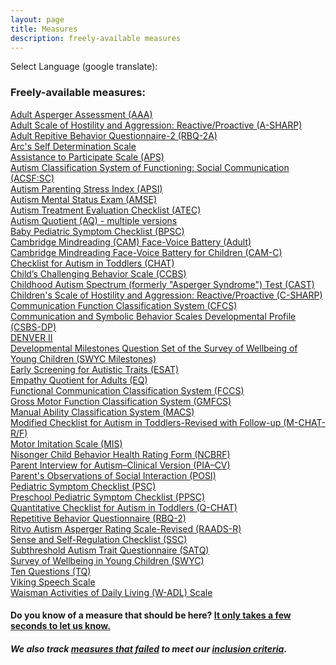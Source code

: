 ```yaml
---
layout: page
title: Measures
description: freely-available measures
---
```


Select Language (google translate):  

<div id="google_translate_element"></div><script type="text/javascript">
function googleTranslateElementInit() {
  new google.translate.TranslateElement({pageLanguage: 'en', layout: google.translate.TranslateElement.InlineLayout.SIMPLE, gaTrack: true, gaId: 'UA-64320648-1'}, 'google_translate_element');
}
</script><script type="text/javascript" src="//translate.google.com/translate_a/element.js?cb=googleTranslateElementInit"></script>  

### Freely-available measures:  
[Adult Asperger Assessment (AAA)](http://disabilitymeasures.org/aaa)  
[Adult Scale of Hostility and Aggression: Reactive/Proactive (A-SHARP)](http://disabilitymeasures.org/a-sharp)  
[Adult Repitive Behavior Questionnaire-2 (RBQ-2A)](http://disabilitymeasures.org/RBQ-2A)  
[Arc's Self Determination Scale](http://disabilitymeasures.org/Arc-Self-Deter)   
[Assistance to Participate Scale (APS)](http://disabilitymeasures.org/aps)   
[Autism Classification System of Functioning: Social Communication (ACSF:SC)](http://disabilitymeasures.org/acsf-sc)   
[Autism Parenting Stress Index (APSI)](http://disabilitymeasures.org/apsi)  
[Autism Mental Status Exam (AMSE)](http://disabilitymeasures.org/amse)  
[Autism Treatment Evaluation Checklist (ATEC)](http://disabilitymeasures.org/atec)  
[Autism Quotient (AQ) - multiple versions](http://disabilitymeasures.org/aq)  
[Baby Pediatric Symptom Checklist (BPSC)](http://disabilitymeasures.org/BPSC/)  
[Cambridge Mindreading (CAM) Face-Voice Battery (Adult)](http://disabilitymeasures.org/CAM-Adult/)    
[Cambridge Mindreading Face-Voice Battery for Children (CAM-C)](http://disabilitymeasures.org/CAM-C/)   
[Checklist for Autism in Toddlers (CHAT)](http://disabilitymeasures.org/CHAT)   
[Child’s Challenging Behavior Scale (CCBS)](http://disabilitymeasures.org/ccbs)   
[Childhood Autism Spectrum (formerly "Asperger Syndrome") Test (CAST)](http://disabilitymeasures.org/cast)   
[Children's Scale of Hostility and Aggression: Reactive/Proactive (C-SHARP)](http://disabilitymeasures.org/c-sharp)  
[Communication Function Classification System (CFCS)](http://disabilitymeasures.org/cfcs)  
[Communication and Symbolic Behavior Scales Developmental Profile (CSBS-DP)](http://disabilitymeasures.org/csbs-dp)   
[DENVER II](http://disabilitymeasures.org/denverii)  
[Developmental Milestones Question Set of the Survey of Wellbeing of Young Children (SWYC Milestones)](http://disabilitymeasures.org/SWYC-Milestones)  
[Early Screening for Autistic Traits (ESAT)](http://disabilitymeasures.org/ESAT)   
[Empathy Quotient for Adults (EQ)](http://disabilitymeasures.org/EQ-Adult)  
[Functional Communication Classification System (FCCS)](http://disabilitymeasures.org/fccs)     
[Gross Motor Function Classification System (GMFCS)](http://disabilitymeasures.org/gmfcs)  
[Manual Ability Classification System (MACS)](http://disabilitymeasures.org/macs/)  
[Modified Checklist for Autism in Toddlers-Revised with Follow-up (M-CHAT-R/F)](http://disabilitymeasures.org/m-chat)   
[Motor Imitation Scale (MIS)](http://disabilitymeasures.org/mis)   
[Nisonger Child Behavior Health Rating Form (NCBRF)](http://disabilitymeasures.org/ncbrf)  
[Parent Interview for Autism–Clinical Version (PIA–CV)](http://disabilitymeasures.org/pia-cv)  
[Parent's Observations of Social Interaction (POSI)](http://disabilitymeasures.org/POSI/)  
[Pediatric Symptom Checklist (PSC)](http://disabilitymeasures.org/PSC/)  
[Preschool Pediatric Symptom Checklist (PPSC)](http://disabilitymeasures.org/PPSC/)    
[Quantitative Checklist for Autism in Toddlers (Q-CHAT)](http://disabilitymeasures.org/qchat)  
[Repetitive Behavior Questionnaire (RBQ-2)](http://disabilitymeasures.org/RBQ-2)  
[Ritvo Autism Asperger Rating Scale-Revised (RAADS-R)](http://disabilitymeasures.org/raads-r)  
[Sense and Self-Regulation Checklist (SSC)](http://disabilitymeasures.org/ssc)    
[Subthreshold Autism Trait Questionnaire (SATQ)](http://disabilitymeasures.org/SATQ/)  
[Survey of Wellbeing in Young Children (SWYC)](http://disabilitymeasures.org/SWYC)  
[Ten Questions (TQ)](http://disabilitymeasures.org/tenquestions)      
[Viking Speech Scale](http://disabilitymeasures.org/viking)  
[Waisman Activities of Daily Living (W-ADL) Scale](http://disabilitymeasures.org/w-adl)

#### Do you know of a measure that should be here? [It only takes a few seconds to let us know.](http://disabilitymeasures.org/contribute)

##### We also track [measures that failed](http://disabilitymeasures.org/pages/donotqualify.html) to meet our [inclusion criteria](http://disabilitymeasures.org/criteria).

